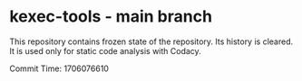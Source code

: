 # kexec-tools - main branch

This repository contains frozen state of the repository.
Its history is cleared. It is used only for static code
analysis with Codacy.

Commit Time: 1706076610